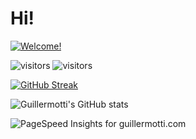 # Hi!

[![Welcome!](https://readme-typing-svg.herokuapp.com/?lines=Nice+to+meet+you;This+is+my+profile+🚀)](https://git.io/typing-svg)

![visitors](https://profile-counter.glitch.me/guillermotti/count.svg)
![visitors](https://visitor-badge.glitch.me/badge?page_id=guillermotti.visitor-badge)

[![GitHub Streak](https://github-readme-streak-stats.herokuapp.com/?user=guillermotti)](https://git.io/streak-stats)

![Guillermotti's GitHub stats](https://github-readme-stats.vercel.app/api?username=guillermotti&show_icons=true&theme=dark&count_private=true&custom_title=Guillermotti%27s+GitHub+Stats)

![PageSpeed Insights for guillermotti.com](https://pagespeed-insights.herokuapp.com/?url=https://guillermotti.com)

